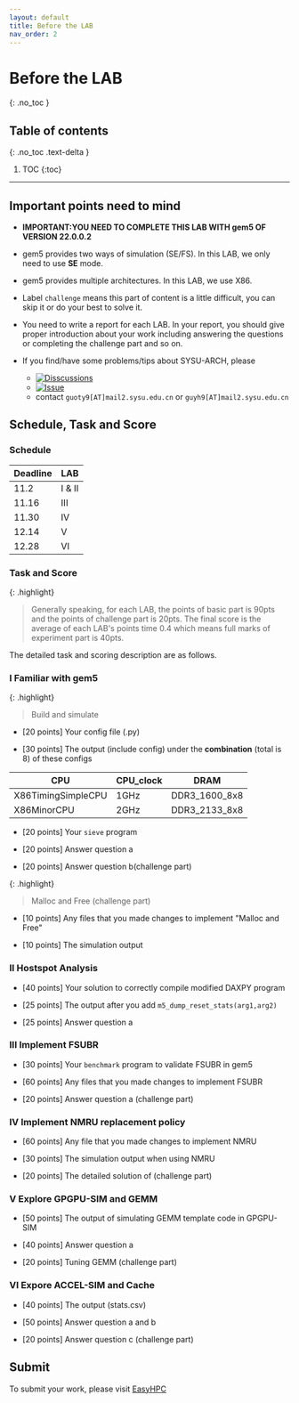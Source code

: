 ```yaml
---
layout: default
title: Before the LAB
nav_order: 2
---
```


# Before the LAB
{: .no_toc }

## Table of contents
{: .no_toc .text-delta }

1. TOC
{:toc}
---

## **Important points need to mind**

- **IMPORTANT:YOU NEED TO COMPLETE THIS LAB WITH gem5 OF VERSION 22.0.0.2**

- gem5 provides two ways of simulation (SE/FS). In this LAB, we only need to use **SE** mode.

- gem5 provides multiple architectures. In this LAB, we use X86.

- Label `challenge` means this part of content is a little difficult, you can skip it or do your best to solve it.

- You need to write a report for each LAB. In your report, you should give proper introduction about your work including answering the questions or completing the challenge part and so on.

- If you find/have some problems/tips about SYSU-ARCH, please 
  - [![Disscussions](https://img.shields.io/github/discussions/arcsysu/SYSU-ARCH)](https://github.com/arcsysu/SYSU-ARCH/discussions)
  - [![Issue](https://img.shields.io/github/issues/arcsysu/SYSU-ARCH)](https://github.com/arcsysu/SYSU-ARCH/issues)
  - contact `guoty9[AT]mail2.sysu.edu.cn` or `guyh9[AT]mail2.sysu.edu.cn`

## **Schedule, Task and Score**

### **Schedule**

| Deadline | LAB     |
| -------- | ------- |
| 11.2     | I & II  |
| 11.16    | III     |
| 11.30    | IV      |
| 12.14    | V       |
| 12.28    | VI      |

### **Task and Score**

{: .highlight}
> Generally speaking, for each LAB, the points of basic part is 90pts and the points of challenge part is 20pts.
> The final score is the average of each LAB's points time 0.4 which means full marks of experiment part is 40pts.  

The detailed task and scoring description are as follows.

### I Familiar with gem5

{: .highlight}
> Build and simulate 

- [20 points] Your config file (.py) 

- [30 points] The output (include config) under the **combination** (total is 8) of these configs

| CPU             | CPU_clock | DRAM          |
| --------------- | --------- | ------------- |
| X86TimingSimpleCPU | 1GHz      | DDR3_1600_8x8 |
| X86MinorCPU        | 2GHz      | DDR3_2133_8x8 |

- [20 points] Your `sieve` program

- [20 points] Answer question a

- [20 points] Answer question b(challenge part) 

{: .highlight}
> Malloc and Free (challenge part)

- [10 points] Any files that you made changes to implement "Malloc and Free"

- [10 points] The simulation output

### II Hostspot Analysis

- [40 points] Your solution to correctly compile modified DAXPY program

- [25 points] The output after you add `m5_dump_reset_stats(arg1,arg2)`

- [25 points] Answer question a

### III Implement FSUBR

- [30 points] Your `benchmark` program to validate FSUBR in gem5

- [60 points] Any files that you made changes to implement FSUBR

- [20 points] Answer question a (challenge part)

### IV Implement NMRU replacement policy

- [60 points] Any file that you made changes to implement NMRU

- [30 points] The simulation output when using NMRU

- [20 points] The detailed solution of (challenge part)

### V Explore GPGPU-SIM and GEMM

- [50 points] The output of simulating GEMM template code in GPGPU-SIM

- [40 points] Answer question a

- [20 points] Tuning GEMM (challenge part)

### VI Expore ACCEL-SIM and Cache

- [40 points] The output (stats.csv)

- [50 points] Answer question a and b

- [20 points] Answer question c (challenge part)

## **Submit**

To submit your work, please visit [EasyHPC](https://easyhpc.net/course/157)